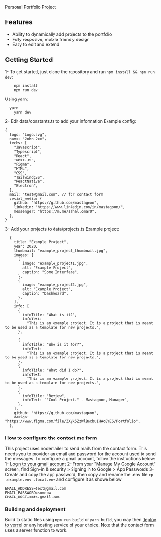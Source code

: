 Personal Portfolio Project

## Features
- Ability to dynamically add projects	to the portfolio
- Fully resposive, mobile friendly design
- Easy to edit and extend

## Getting Started
1- To get started, just clone the repository and run `npm install && npm run dev`:
```
	npm install
	npm run dev
```
Using yarn:
```
  yarn
	yarn dev
```

2- Edit data/constants.ts to add your information
Example config:
```
{
  logo: "Logo.svg",
  name: "John Doe",
  techs: [
    "Javascript",
    "Typescript",
    "React",
    "Next.JS",
    "Figma",
    "HTML",
    "CSS",
    "TailwindCSS",
    "ReactNative",
    "Electron",
  ],
  mail: "test@gmail.com", // for contact form
  social_media: {
    github: "https://github.com/mastagoon",
    linkedin: "https://www.linkedin.com/in/mastagoon/",
    messenger: "https://m.me/sahal.omar0",
  },
}
```

3- Add your projects to data/projects.ts
Example project:
```
  {
    title: "Example Project",
    year: 2020,
    thumbnail: "example_project_thumbnail.jpg",
    images: [
      {
        image: "example_project1.jpg",
        alt: "Example Project",
        caption: "Some Interface",
      },
      {
        image: "example_project2.jpg",
        alt: "Example Project",
        caption: "Dashboard",
      },
    ],
    info: [
      {
        infoTitle: "What is it?",
        infoText:
          "This is an example project. It is a project that is meant to be used as a template for new projects.",
      },

      {
        infoTitle: "Who is it for?",
        infoText:
          "This is an example project. It is a project that is meant to be used as a template for new projects.",
      },
      {
        infoTitle: "What did I do?",
        infoText:
          "This is an example project. It is a project that is meant to be used as a template for new projects.",
      },
      {
        infoTitle: "Review",
        infoText: `"Cool Project." - Mastagoon, Manager`,
      },
    ],
    github: "https://github.com/mastagoon",
    design: "https://www.figma.com/file/ZXyk5ZzWlBaxbuIHAoEYES/Portfolio",
  },
```

### How to configure the contact me form
This project uses nodemailer to send mails from the contact form. 
This needs you to provider an email and password for the account used to send the messages.
To configure a gmail account, follow the instructions below:
1- [Login to your gmail account](https://gmail.com)
2- From your "Manage My Google Account" screen, find Sign-in & security > Signing in to Google > App Passwords
3- Create and copy the app password, then copy and rename the .env file `cp .example.env .local.env` and configure it as shown below
```
EMAIL_ADDRESS=text@gmail.com
EMAIL_PASSWORD=somepw
EMAIL_HOST=smtp.gmail.com
```

### Building and deployment
Build to static files using `npm run build` or `yarn build`, you may then [deploy to vercel](https://nextjs.org/docs/deployment) or any hosting service of your choice. Note that the contact form uses a server function to work.
